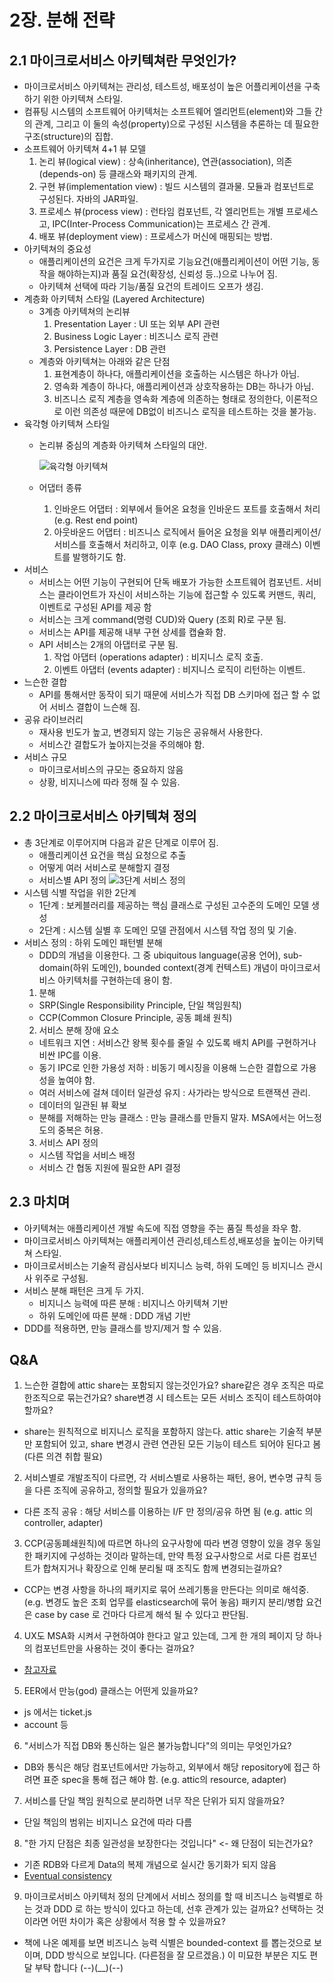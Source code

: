 # 2장. 분해 전략

## 2.1 마이크로서비스 아키텍쳐란 무엇인가?
 * 마이크로서비스 아키텍쳐는 관리성, 테스트성, 배포성이 높은 어플리케이션을 구축하기 위한 아키텍쳐 스타일.
 * 컴퓨팅 시스템의 소프트웨어 아키텍처는 소프트웨어 엘리먼트(element)와 그들 간의 관계, 그리고 이 둘의 속성(property)으로 구성된 시스템을 추론하는 데 필요한 구조(structure)의 집합.
 * 소프트웨어 아키텍쳐 4+1 뷰 모델
   1. 논리 뷰(logical view) : 상속(inheritance), 연관(association), 의존(depends-on) 등 클래스와 패키지의 관계.
   2. 구현 뷰(implementation view) : 빌드 시스템의 결과물. 모듈과 컴포넌트로 구성된다. 자바의 JAR파일.
   3. 프로세스 뷰(process view) : 런타임 컴포넌트, 각 엘리먼트는 개별 프로세스고, IPC(Inter-Process Communication)는 프로세스 간 관계.
   4. 배포 뷰(deployment view) : 프로세스가 머신에 매핑되는 방법.
 * 아키텍쳐의 중요성 
   - 애플리케이션의 요건은 크게 두가지로 기능요건(애플리케이션이 어떤 기능, 동작을 해야하는지)과 품질 요건(확장성, 신뢰성 등..)으로 나누어 짐.
   - 아키텍쳐 선택에 따라 기능/품질 요건의 트레이드 오프가 생김.
 * 계층화 아키텍처 스타일 (Layered Architecture)
   - 3계층 아키텍쳐의 논리뷰
     1. Presentation Layer : UI 또는 외부 API 관련
     2. Business Logic Layer : 비즈니스 로직 관련
     3. Persistence Layer : DB 관련
   - 계층와 아키텍쳐는 아래와 같은 단점
     1. 표현계층이 하나다, 애플리케이션을 호출하는 시스템은 하나가 아님.
     2. 영속화 계층이 하나다, 애플리케이션과 상호작용하는 DB는 하나가 아님.
     3. 비즈니스 로직 계층을 영속화 계층에 의존하는 형태로 정의한다, 이론적으로 이런 의존성 때문에 DB없이 비즈니스 로직을 테스트하는 것을 불가능.
 * 육각형 아키텍쳐 스타일
   - 논리뷰 중심의 계층화 아키텍쳐 스타일의 대안.
   
     ![육각형 아키텍쳐](https://media.vlpt.us/images/labyu/post/02266a75-8412-4d2b-bf91-60bb6abddc57/image.png)
   - 어댑터 종류     
     1. 인바운드 어댑터 : 외부에서 들어온 요청을 인바운드 포트를 호출해서 처리 (e.g. Rest end point)
     2. 아웃바운드 어댑터 : 비즈니스 로직에서 들어온 요청을 외부 애플리케이션/서비스를 호출해서 처리하고, 이후 (e.g. DAO Class, proxy 클래스) 이벤트를 발행하기도 함.
 * 서비스
   - 서비스는 어떤 기능이 구현되어 단독 배포가 가능한 소프트웨어 컴포넌트. 서비스는 클라이언트가 자신이 서비스하는 기능에 접근할 수 있도록 커맨드, 쿼리, 이벤트로 구성된 API를 제공 함
   - 서비스는 크게 command(명령 CUD)와 Query (조회 R)로 구분 됨.
   - 서비스는 API를 제공해 내부 구현 상세를 캡슐화 함.
   - API 서비스는 2개의 아댑터로 구분 됨.
     1. 작업 아댑터 (operations adapter) : 비지니스 로직 호출.
     2. 이벤트 아댑터 (events adapter) : 비지니스 로직이 리턴하는 이벤트.
 * 느슨한 결합
   - API를 통해서만 동작이 되기 때문에 서비스가 직접 DB 스키마에 접근 할 수 없어 서비스 결합이 느슨해 짐.
 * 공유 라이브러리
   - 재사용 빈도가 높고, 변경되지 않는 기능은 공유해서 사용한다.
   - 서비스간 결합도가 높아지는것을 주의해야 함.
 * 서비스 규모
   - 마이크로서비스의 규모는 중요하지 않음
   - 상황, 비지니스에 따라 정해 질 수 있음.
## 2.2 마이크로서비스 아키텍쳐 정의
 * 총 3단계로 이루어지며 다음과 같은 단계로 이루어 짐.   
   - 애플리케이션 요건을 핵심 요청으로 추출
   - 어떻게 여러 서비스로 분해할지 결정
   - 서비스별 API 정의
   ![3단계 서비스 정의](https://thebook.io/img/007035/080.jpg)
 * 시스템 식별 작업을 위한 2단계
   - 1단계 : 보케블러리를 제공하는 핵심 클래스로 구성된 고수준의 도메인 모델 생성
   - 2단계 : 시스템 실별 후 도메인 모델 관점에서 시스템 작업 정의 및 기술.
 * 서비스 정의 : 하위 도메인 패턴별 분해
   - DDD의 개념을 이용한다. 그 중 ubiquitous language(공용 언어), sub-domain(하위 도메인), bounded context(경계 컨텍스트) 개념이 마이크로서비스 아키텍처를 구현하는데 용이 함.
   1. 분해
     - SRP(Single Responsibility Principle, 단일 책임원칙)
     - CCP(Common Closure Principle, 공동 폐쇄 원칙)
   2. 서비스 분해 장애 요소
     - 네트워크 지연 : 서비스간 왕복 횟수를 줄일 수 있도록 배치 API를 구현하거나 비싼 IPC를 이용.
     - 동기 IPC로 인한 가용성 저하 : 비동기 메시징을 이용해 느슨한 결합으로 가용성을 높여야 함.
     - 여러 서비스에 걸쳐 데이터 일관성 유지 : 사가라는 방식으로 트랜잭션 관리.
     - 데이터의 일관된 뷰 확보
     - 분해를 저해하는 만능 클래스 : 만능 클래스를 만들지 말자. MSA에서는 어느정도의 중복은 허용.
   3. 서비스 API 정의
     - 시스템 작업을 서비스 배정
     - 서비스 간 협동 지원에 필요한 API 결정
## 2.3 마치며
 * 아키텍쳐는 애플리케이션 개발 속도에 직접 영향을 주는 품질 특성을 좌우 함.
 * 마이크로서비스 아키텍쳐는 애플리케이션 관리성,테스트성,배포성을 높이는 아키텍쳐 스타일.
 * 마이크로서비스는 기술적 괌심사보다 비지니스 능력, 하위 도메인 등 비지니스 관시사 위주로 구성됨.
 * 서비스 분해 패턴은 크게 두 가지.
   - 비지니스 능력에 따른 분해 : 비지니스 아키텍쳐 기반
   - 하위 도메인에 따른 분해 : DDD 개념 기반
 * DDD를 적용하면, 만능 클래스를 방지/제거 할 수 있음.
 
## Q&A
1. 느슨한 결합에 attic share는 포함되지 않는것인가요? share같은 경우 조직은 따로 한조직으로 묶는건가요? share변경 시 테스트는 모든 서비스 조직이 테스트하여야할까요?
 - share는 원칙적으로 비지니스 로직을 포함하지 않는다.
   attic share는 기술적 부분만 포함되어 있고, share 변경시 관련 연관된 모든 기능이 테스트 되어야 된다고 봄(다른 의견 취합 필요)
2. 서비스별로 개발조직이 다르면, 각 서비스별로 사용하는 패턴, 용어, 변수명 규칙 등을 다른 조직에 공유하고, 정의할 필요가 있을까요?
 - 다른 조직 공유 : 해당 서비스를 이용하는 I/F 만 정의/공유 하면 됨 (e.g. attic 의 controller, adapter)
3. CCP(공동폐쇄원칙)에 따르면 하나의 요구사항에 따라 변경 영향이 있을 경우 동일한 패키지에 구성하는 것이라 말하는데, 만약 특정 요구사항으로 서로 다른 컴포넌트가 합쳐지거나 확장으로 인해 분리될 때 조직도 함께 변경되는걸까요?
 - CCP는 변경 사항을 하나의 패키지로 묶어 쓰레기통을 만든다는 의미로 해석중. (e.g. 변경도 높은 조회 업무를 elasticsearch에 묶어 놓음)
   패키지 분리/병합 요건은 case by case 로 건마다 다르게 해석 될 수 있다고 판단됨. 
4. UX도 MSA화 시켜서 구현하여야 한다고 알고 있는데, 그게 한 개의 페이지 당 하나의 컴포넌트만을 사용하는 것이 좋다는 걸까요?
 - [참고자료](https://martinfowler.com/articles/micro-frontends.html)
5. EER에서 만능(god) 클래스는 어떤게 있을까요?
 - js 에서는 ticket.js
 - account 등   
6. "서비스가 직접 DB와 통신하는 일은 불가능합니다"의 의미는 무엇인가요?
 - DB와 통식은 해당 컴포넌트에서만 가능하고, 외부에서 해당 repository에 접근 하려면 표준 spec을 통해 접근 해야 함. (e.g. attic의 resource, adapter)
7. 서비스를 단일 책임 원칙으로 분리하면 너무 작은 단위가 되지 않을까요?
 - 단일 책임의 범위는 비지니스 요건에 따라 다름
8. "한 가지 단점은 최종 일관성을 보장한다는 것입니다" <- 왜 단점이 되는건가요?
 - 기존 RDB와 다르게 Data의 복제 개념으로 실시간 동기화가 되지 않음 
 - [Eventual consistency](https://cloud.google.com/datastore/docs/articles/balancing-strong-and-eventual-consistency-with-google-cloud-datastore?hl=ko)
9. 마이크로서비스 아키텍처 정의 단계에서 서비스 정의를 할 때 비즈니스 능력별로 하는 것과 DDD 로 하는 방식이 있다고 하는데, 선후 관계가 있는 걸까요? 선택하는 것이라면 어떤 차이가 혹은 상황에서 적용 할 수 있을까요?
 - 책에 나온 예제를 보면 비즈니스 능력 식별은 bounded-context 를 뽑는것으로 보이며, DDD 방식으로 보입니다. (다른점을 잘 모르겠음.)
   이 미묘한 부분은 지도 편달 부탁 합니다 (--)(__)(--)